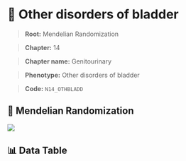 # 🧪 Other disorders of  bladder

> **Root:** Mendelian Randomization

> **Chapter:** 14  

> **Chapter name:** Genitourinary

> **Phenotype:** Other disorders of  bladder  

> **Code:** `N14_OTHBLADD`

## 🧬 Mendelian Randomization  

<img src="/MR/Figures/Forward/N14_OTHBLADD.png"/>

## 📊 Data Table

<CsvTableMRF src="/MR/Data/Forward/N14_OTHBLADD.csv"/>
